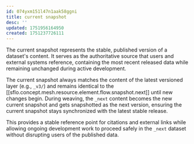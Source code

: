 ```yaml
---
id: 074yxm151l47n1aak58ggni
title: current snapshot
desc: ''
updated: 1751956164950
created: 1751237726111
---
```


The current snapshot represents the stable, published version of a dataset's content. It serves as the authoritative source that users and external systems reference, containing the most recent released data while remaining unchanged during active development.

The current snapshot always matches the content of the latest versioned layer (e.g., `_v3/`) and remains identical to the [[sflo.concept.mesh.resource.element.flow.snapshot.next]] until new changes begin. During weaving, the `_next` content becomes the new current snapshot and gets snapshotted as the next version, ensuring the current snapshot stays synchronized with the latest stable release.

This provides a stable reference point for citations and external links while allowing ongoing development work to proceed safely in the `_next` dataset without disrupting users of the published data.
